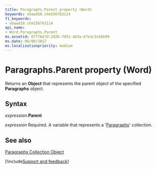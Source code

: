 ```yaml
---
title: Paragraphs.Parent property (Word)
keywords: vbawd10.chm156763114
f1_keywords:
- vbawd10.chm156763114
api_name:
- Word.Paragraphs.Parent
ms.assetid: 677f6e7d-2d2b-7d51-a63a-67e3c1e2bb99
ms.date: 06/08/2017
ms.localizationpriority: medium
---
```



# Paragraphs.Parent property (Word)

Returns an **Object** that represents the parent object of the specified **Paragraphs** object.


## Syntax

_expression_.**Parent**

_expression_ Required. A variable that represents a '[Paragraphs](Word.paragraphs.md)' collection.


## See also


[Paragraphs Collection Object](Word.paragraphs.md)

[!include[Support and feedback](~/includes/feedback-boilerplate.md)]
